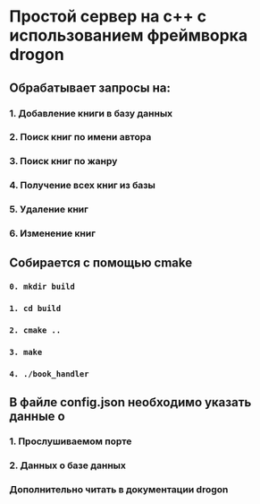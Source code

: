 # Простой сервер на с++ с использованием фреймворка drogon
## Обрабатывает запросы на:
### 1. Добавление книги в базу данных
### 2. Поиск книг по имени автора
### 3. Поиск книг по жанру
### 4. Получение всех книг из базы
### 5. Удаление книг
### 6. Изменение книг

## Собирается с помощью cmake
###  `0. mkdir build`
### `1. cd build`
### `2. cmake ..`
### `3. make`
### `4. ./book_handler`

## В файле config.json необходимо указать данные о
### 1. Прослушиваемом порте
### 2. Данных о базе данных
### Дополнительно читать в документации drogon
